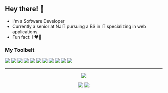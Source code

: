 ## Hey there! 👋

- I'm a Software Developer
- Currently a senior at NJIT pursuing a BS in IT specializing in web applications.
- Fun fact: I ♥️🧋

### My Toolbelt
<p>
<img src="https://img.shields.io/badge/React-20232A?style=for-the-badge&logo=react&logoColor=61DAFB" />
<img src="https://img.shields.io/badge/Sass-CC6699?style=for-the-badge&logo=sass&logoColor=white" />
<img src="https://img.shields.io/badge/npm-CB3837?style=for-the-badge&logo=npm&logoColor=white" />
<img src="https://img.shields.io/badge/Tailwind_CSS-38B2AC?style=for-the-badge&logo=tailwind-css&logoColor=white" />
<img src="https://img.shields.io/badge/styled--components-DB7093?style=for-the-badge&logo=styled-components&logoColor=white" />
<img src="https://img.shields.io/badge/JavaScript-323330?style=for-the-badge&logo=javascript&logoColor=F7DF1E" />
<img src="https://img.shields.io/badge/Visual_Studio_Code-0078D4?style=for-the-badge&logo=visual%20studio%20code&logoColor=white" />
<img src="https://img.shields.io/badge/TypeScript-007ACC?style=for-the-badge&logo=typescript&logoColor=white" />
 
<img src="https://img.shields.io/badge/Redux-593D88?style=for-the-badge&logo=redux&logoColor=white" />
<img src="https://img.shields.io/badge/Supabase-181818?style=for-the-badge&logo=supabase&logoColor=white" />
<img src="https://img.shields.io/badge/firebase-ffca28?style=for-the-badge&logo=firebase&logoColor=black" />
</p>

---

  <p align="center">
    <img align="center" src="http://github-profile-summary-cards.vercel.app/api/cards/profile-details?username=cjdomacena&theme=dracula">
  </p>
  <p align="center">
 <span>
 <img src="http://github-profile-summary-cards.vercel.app/api/cards/repos-per-language?username=cjdomacena&theme=dracula">
 </span>
 <span>
 <img src="http://github-profile-summary-cards.vercel.app/api/cards/stats?username=cjdomacena&theme=dracula">
 </span>
 </p>

 
